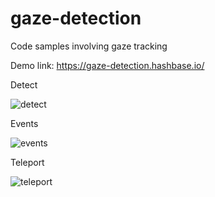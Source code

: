 # gaze-detection

Code samples involving gaze tracking

Demo link: <https://gaze-detection.hashbase.io/>

Detect

![detect](https://i.imgur.com/woC3knB.jpg)

Events

![events](https://i.imgur.com/RIPgITI.jpg)

Teleport

![teleport](https://i.imgur.com/IkO8AN3.jpg)

